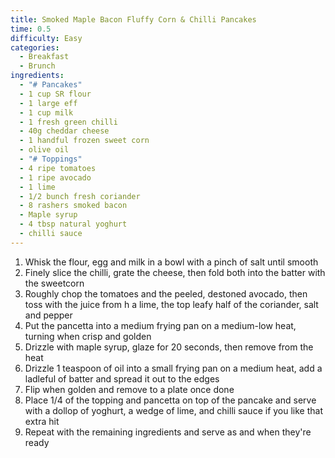 ```yaml
---
title: Smoked Maple Bacon Fluffy Corn & Chilli Pancakes
time: 0.5
difficulty: Easy
categories:
  - Breakfast
  - Brunch
ingredients:
  - "# Pancakes"
  - 1 cup SR flour
  - 1 large eff
  - 1 cup milk
  - 1 fresh green chilli
  - 40g cheddar cheese
  - 1 handful frozen sweet corn
  - olive oil
  - "# Toppings"
  - 4 ripe tomatoes
  - 1 ripe avocado
  - 1 lime
  - 1/2 bunch fresh coriander
  - 8 rashers smoked bacon
  - Maple syrup
  - 4 tbsp natural yoghurt
  - chilli sauce
---
```

1. Whisk the flour, egg and milk in a bowl with a pinch of salt until smooth
2. Finely slice the chilli, grate the cheese, then fold both into the batter with the sweetcorn
3. Roughly chop the tomatoes and the peeled, destoned avocado, then toss with the juice from h a lime, the top leafy half of the coriander, salt and pepper
4. Put the pancetta into a medium frying pan on a medium-low heat, turning when crisp and golden
5. Drizzle with maple syrup, glaze for 20 seconds, then remove from the heat
6. Drizzle 1 teaspoon of oil into a small frying pan on a medium heat, add a ladleful of batter and spread it out to the edges
7. Flip when golden and remove to a plate once done
8. Place 1/4 of the topping and pancetta on top of the pancake and serve with a dollop of yoghurt, a wedge of lime, and chilli sauce if you like that extra hit
9. Repeat with the remaining ingredients and serve as and when they're ready